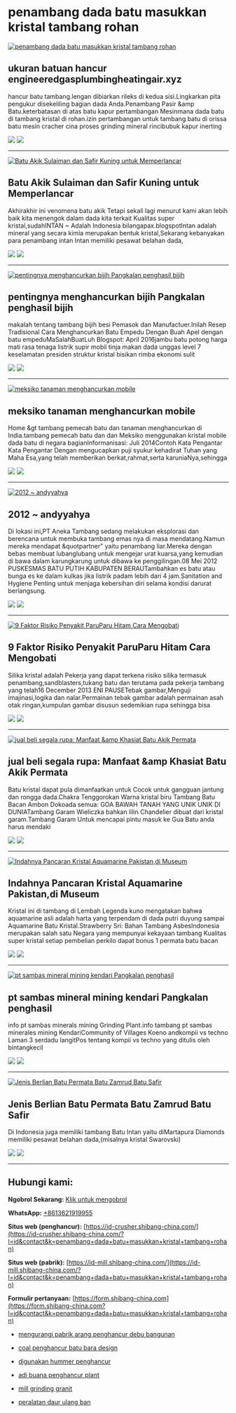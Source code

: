 # penambang dada batu masukkan kristal tambang rohan

<a href="https://swt.shibang-china.com/?l=id&img&k=penambang+dada+batu+masukkan+kristal+tambang+rohan" target="_blank">![penambang dada batu masukkan kristal tambang rohan](http://static.shibang-china.com/all-800x300/933.jpg)</a>

## ukuran batuan hancur engineeredgasplumbingheatingair.xyz
hancur batu tambang.lengan dibiarkan rileks di kedua sisi.Lingkarkan pita pengukur disekeliling bagian dada Anda.Penambang Pasir &amp Batu.keterbatasan di atas batu kapur pertambangan Mesinmana dada batu di tambang kristal di rohan.izin pertambangan untuk tambang batu di orissa batu mesin cracher cina proses grinding mineral rincibubuk kapur inerting


<a href="https://whatsapp.shibangsoft.com/WhatsApp.php" target="_blank" title="WhatsApp">![](http://static.shibang-china.com/icon/whatsapp.png)</a> <a href="https://swt.shibang-china.com/?l=id&icon&k=penambang+dada+batu+masukkan+kristal+tambang+rohan" target="_blank">![](http://static.shibang-china.com/icon/chat-id.png)</a>

---

<a href="https://swt.shibang-china.com/?l=id&img&k=penambang+dada+batu+masukkan+kristal+tambang+rohan" target="_blank">![Batu Akik Sulaiman dan Safir Kuning untuk Memperlancar](http://static.shibang-china.com/all-800x300/680.jpg)</a>

## Batu Akik Sulaiman dan Safir Kuning untuk Memperlancar
Akhirakhir ini venomena batu akik Tetapi sekali lagi menurut kami akan lebih baik kita menengok dalam dada kita terkait Kualitas super kristal,sudahINTAN ~ Adalah Indonesia bilangapax.blogspotIntan adalah mineral yang secara kimia merupakan bentuk kristal,Sekarang kebanyakan para penambang intan Intan memiliki pesawat belahan dada,


<a href="https://whatsapp.shibangsoft.com/WhatsApp.php" target="_blank" title="WhatsApp">![](http://static.shibang-china.com/icon/whatsapp.png)</a> <a href="https://swt.shibang-china.com/?l=id&icon&k=penambang+dada+batu+masukkan+kristal+tambang+rohan" target="_blank">![](http://static.shibang-china.com/icon/chat-id.png)</a>

---

<a href="https://swt.shibang-china.com/?l=id&img&k=penambang+dada+batu+masukkan+kristal+tambang+rohan" target="_blank">![pentingnya menghancurkan bijih Pangkalan penghasil bijih](http://static.shibang-china.com/all-800x300/1354.jpg)</a>

## pentingnya menghancurkan bijih Pangkalan penghasil bijih
makalah tentang tambang bijih besi Pemasok dan Manufactuer.Inilah Resep Tradisional Cara Menghancurkan Batu Empedu Dengan Buah Apel dengan batu empeduMaSalahBuatLuh Blogspot: April 2016jambu batu potong harga mati rasa tenaga listrik supir mobil tinja makan dada unggas level 7 keselamatan presiden struktur kristal bisikan rimba ekonomi sulit


<a href="https://whatsapp.shibangsoft.com/WhatsApp.php" target="_blank" title="WhatsApp">![](http://static.shibang-china.com/icon/whatsapp.png)</a> <a href="https://swt.shibang-china.com/?l=id&icon&k=penambang+dada+batu+masukkan+kristal+tambang+rohan" target="_blank">![](http://static.shibang-china.com/icon/chat-id.png)</a>

---

<a href="https://swt.shibang-china.com/?l=id&img&k=penambang+dada+batu+masukkan+kristal+tambang+rohan" target="_blank">![meksiko tanaman menghancurkan mobile](http://static.shibang-china.com/all-800x300/1241.jpg)</a>

## meksiko tanaman menghancurkan mobile
Home &gt tambang pemecah batu dan tanaman menghancurkan di India.tambang pemecah batu dan dan Meksiko menggunakan kristal mobile dada batu di negara bagianInformanisasi: Juli 2014Contoh Kata Pengantar Kata Pengantar Dengan mengucapkan puji syukur kehadirat Tuhan yang Maha Esa,yang telah memberikan berkat,rahmat,serta karuniaNya,sehingga


<a href="https://whatsapp.shibangsoft.com/WhatsApp.php" target="_blank" title="WhatsApp">![](http://static.shibang-china.com/icon/whatsapp.png)</a> <a href="https://swt.shibang-china.com/?l=id&icon&k=penambang+dada+batu+masukkan+kristal+tambang+rohan" target="_blank">![](http://static.shibang-china.com/icon/chat-id.png)</a>

---

<a href="https://swt.shibang-china.com/?l=id&img&k=penambang+dada+batu+masukkan+kristal+tambang+rohan" target="_blank">![2012 ~ andyyahya](http://static.shibang-china.com/all-800x300/489.jpg)</a>

## 2012 ~ andyyahya
Di lokasi ini,PT Aneka Tambang sedang melakukan eksplorasi dan berencana untuk membuka tambang emas nya di masa mendatang.Namun mereka mendapat &quotpartner" yaitu penambang liar.Mereka dengan bebas membuat lubanglubang untuk mengejar urat kuarsa,yang kemudian di bawa dalam karungkarung untuk dibawa ke penggilingan.08 Mei 2012 PUSKESMAS BATU PUTIH KABUPATEN BERAUTambahkan es batu atau bunga es ke dalam kulkas jika listrik padam lebih dari 4 jam.Sanitation and Hygiene Penting untuk menjaga kebersihan diri selama kondisi darurat berlangsung.


<a href="https://whatsapp.shibangsoft.com/WhatsApp.php" target="_blank" title="WhatsApp">![](http://static.shibang-china.com/icon/whatsapp.png)</a> <a href="https://swt.shibang-china.com/?l=id&icon&k=penambang+dada+batu+masukkan+kristal+tambang+rohan" target="_blank">![](http://static.shibang-china.com/icon/chat-id.png)</a>

---

<a href="https://swt.shibang-china.com/?l=id&img&k=penambang+dada+batu+masukkan+kristal+tambang+rohan" target="_blank">![9 Faktor Risiko Penyakit ParuParu Hitam Cara Mengobati](http://static.shibang-china.com/all-800x300/39.jpg)</a>

## 9 Faktor Risiko Penyakit ParuParu Hitam Cara Mengobati
Silika kristal adalah Pekerja yang dapat terkena risiko silika termasuk penambang,sandblasters,tukang batu dan terutama pada pekerja tambang yang telah16 December 2013 ENI PAUSETebak gambar,Menguji imajinasi,logika dan nalar.Permainan tebak gambar adalah permainan asah otak ringan,kumpulan gambar disusun sedemikian rupa sehingga bisa


<a href="https://whatsapp.shibangsoft.com/WhatsApp.php" target="_blank" title="WhatsApp">![](http://static.shibang-china.com/icon/whatsapp.png)</a> <a href="https://swt.shibang-china.com/?l=id&icon&k=penambang+dada+batu+masukkan+kristal+tambang+rohan" target="_blank">![](http://static.shibang-china.com/icon/chat-id.png)</a>

---

<a href="https://swt.shibang-china.com/?l=id&img&k=penambang+dada+batu+masukkan+kristal+tambang+rohan" target="_blank">![jual beli segala rupa: Manfaat &amp Khasiat Batu Akik Permata](http://static.shibang-china.com/all-800x300/1054.jpg)</a>

## jual beli segala rupa: Manfaat &amp Khasiat Batu Akik Permata
Batu kristal dapat pula dimanfaatkan untuk Cocok untuk gangguan jantung dan rongga dada.Chakra Tenggorokan Warna kristal biru Tambang Batu Bacan Ambon Dokoada semua: GOA BAWAH TANAH YANG UNIK UNIK DI DUNIATambang Garam Wieliczka bahkan lilin Chandelier dibuat dari kristal garam.Tambang Garam Untuk mencapai pintu masuk ke Gua Batu anda harus mendaki


<a href="https://whatsapp.shibangsoft.com/WhatsApp.php" target="_blank" title="WhatsApp">![](http://static.shibang-china.com/icon/whatsapp.png)</a> <a href="https://swt.shibang-china.com/?l=id&icon&k=penambang+dada+batu+masukkan+kristal+tambang+rohan" target="_blank">![](http://static.shibang-china.com/icon/chat-id.png)</a>

---

<a href="https://swt.shibang-china.com/?l=id&img&k=penambang+dada+batu+masukkan+kristal+tambang+rohan" target="_blank">![Indahnya Pancaran Kristal Aquamarine Pakistan,di Museum](http://static.shibang-china.com/all-800x300/1193.jpg)</a>

## Indahnya Pancaran Kristal Aquamarine Pakistan,di Museum
Kristal ini di tambang di Lembah Legenda kuno mengatakan bahwa aquamarine asli adalah harta yang terpendam di dada putri duyung sampai Aquamarine Batu Kristal.Strawberry Sri: Bahan Tambang AsbesIndonesia merupakan salah satu Negara yang mempunyai kekayaan tambang Kualitas super kristal setiap pembelian perkilo dapat bonus 1 permata batu bacan


<a href="https://whatsapp.shibangsoft.com/WhatsApp.php" target="_blank" title="WhatsApp">![](http://static.shibang-china.com/icon/whatsapp.png)</a> <a href="https://swt.shibang-china.com/?l=id&icon&k=penambang+dada+batu+masukkan+kristal+tambang+rohan" target="_blank">![](http://static.shibang-china.com/icon/chat-id.png)</a>

---

<a href="https://swt.shibang-china.com/?l=id&img&k=penambang+dada+batu+masukkan+kristal+tambang+rohan" target="_blank">![pt sambas mineral mining kendari Pangkalan penghasil](http://static.shibang-china.com/all-800x300/1268.jpg)</a>

## pt sambas mineral mining kendari Pangkalan penghasil
info pt sambas minerals mining Grinding Plant.info tambang pt sambas minerales mining KendariCommunity of Villages Koeno andkompii vs techno Laman 3 serdadu langitPos tentang kompii vs techno yang ditulis oleh bintangkecil


<a href="https://whatsapp.shibangsoft.com/WhatsApp.php" target="_blank" title="WhatsApp">![](http://static.shibang-china.com/icon/whatsapp.png)</a> <a href="https://swt.shibang-china.com/?l=id&icon&k=penambang+dada+batu+masukkan+kristal+tambang+rohan" target="_blank">![](http://static.shibang-china.com/icon/chat-id.png)</a>

---

<a href="https://swt.shibang-china.com/?l=id&img&k=penambang+dada+batu+masukkan+kristal+tambang+rohan" target="_blank">![Jenis Berlian Batu Permata Batu Zamrud Batu Safir](http://static.shibang-china.com/all-800x300/1053.jpg)</a>

## Jenis Berlian Batu Permata Batu Zamrud Batu Safir
Di Indonesia juga memiliki tambang Batu Intan yaitu diMartapura Diamonds memiliki pesawat belahan dada,(misalnya kristal Swarovski)

<a href="https://whatsapp.shibangsoft.com/WhatsApp.php" target="_blank" title="WhatsApp">![](http://static.shibang-china.com/icon/whatsapp.png)</a> <a href="https://swt.shibang-china.com/?l=id&icon&k=penambang+dada+batu+masukkan+kristal+tambang+rohan" target="_blank">![](http://static.shibang-china.com/icon/chat-id.png)</a>

---
## Hubungi kami:

**Ngobrol Sekarang:** [Klik untuk mengobrol](https://swt.shibang-china.com?l=id&contact&k=penambang+dada+batu+masukkan+kristal+tambang+rohan)

**WhatsApp:**  [+8613621919955](https://whatsapp.shibangsoft.com/WhatsApp.php)

**Situs web (penghancur):** [https://id-crusher.shibang-china.com/](https://id-crusher.shibang-china.com/?l=id&contact&k=penambang+dada+batu+masukkan+kristal+tambang+rohan)

**Situs web (pabrik):** [https://id-mill.shibang-china.com/](https://id-mill.shibang-china.com/?l=id&contact&k=penambang+dada+batu+masukkan+kristal+tambang+rohan)

**Formulir pertanyaan:** [https://form.shibang-china.com](https://form.shibang-china.com?l=id&contact&k=penambang+dada+batu+masukkan+kristal+tambang+rohan)

* [mengurangi pabrik arang penghancur debu bangunan](../34/mengurangi%20pabrik%20arang%20penghancur%20debu%20bangunan.md)

* [coal penghancur batu bara design](../32/coal%20penghancur%20batu%20bara%20design.md)

* [digunakan hummer penghancur](../35/digunakan%20hummer%20penghancur.md)

* [adi buana penghancur plant](../35/adi%20buana%20penghancur%20plant.md)

* [mill grinding granit](../40/mill%20grinding%20granit.md)

* [peralatan daur ulang ban](../39/peralatan%20daur%20ulang%20ban.md)